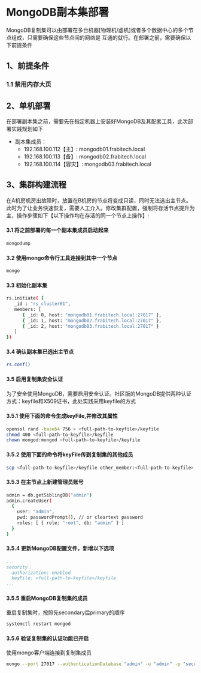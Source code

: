 # MongoDB副本集部署

MongoDB复制集可以由部署在多台机器[物理机/虚机]或者多个数据中心的多个节点组成，只需要确保这些节点间的网络是
互通的就行。在部署之前，需要确保以下前提条件

## 1、前提条件

### 1.1  禁用内存大页


## 2、单机部署

在部署副本集之前，需要先在指定机器上安装好MongoDB及其配套工具，此次部署实践规划如下

- 副本集成员：
	- 192.168.100.112【主】: mongodb01.frabitech.local
	- 192.168.100.113【备】: mongodb02.frabitech.local
	- 192.168.100.114【容灾】: mongodb03.frabitech.local


## 3、集群构建流程
在A机房机房出故障时，放置在B机房的节点将变成只读，同时无法选出主节点。此时为了让业务快速恢复，需要人工介入。修改集群配置，强制将存活节点提升为主，操作步骤如下【以下操作均在存活的同一个节点上操作】:

#### 3.1 将之前部署的每一个副本集成员启动起来
```bash
mongodump 
```

#### 3.2 使用mongo命令行工具连接到其中一个节点
```bash
mongo
```

#### 3.3 初始化副本集
```bash 
rs.initiate( {
   _id : "rs_cluster01",
   members: [
      { _id: 0, host: "mongodb01.frabitech.local:27017" },
      { _id: 1, host: "mongodb02.frabitech.local:27017" },
      { _id: 2, host: "mongodb03.frabitech.local:27017" }
   ]
})
```

#### 3.4 确认副本集已选出主节点
```bash
rs.conf()
```

#### 3.5 启用复制集安全认证
为了安全使用MongoDB，需要启用安全认证。社区版的MongoDB提供两种认证方式：keyfile和X509证书，此处实践采用keyfile的方式

#### 3.5.1 使用下面的命令生成keyFile,并修改其属性
```bash
openssl rand -base64 756 > <full-path-to-keyfile>/keyfile
chmod 400 <full-path-to-keyfile>/keyfile
chown mongod:mongod <full-path-to-keyfile>/keyfile
```

#### 3.5.2 使用下面的命令将keyFile传到复制集的其他成员
```bash
scp <full-path-to-keyfile>/keyfile other_member:<full-path-to-keyfile> 
```

#### 3.5.3  在主节点上新建管理员账号
```bash
admin = db.getSiblingDB("admin")
admin.createUser(
  {
    user: "admin",
    pwd: passwordPrompt(), // or cleartext password
    roles: [ { role: "root", db: "admin" } ]
  }
)
```

#### 3.5.4  更新MongoDB配置文件，新增以下选项
```yaml
...
security：
  authorization: enabled
  keyFile: <full-path-to-keyfile>/keyfile
...
```

#### 3.5.5  重启MongoDB复制集的成员
重启复制集时，按照先secondary后primary的顺序
```bash
systemctl restart mongod
```

#### 3.5.6  验证复制集的认证功能已开启
使用mongo客户端连接到复制集成员
```bash
mongo --port 27017 --authenticationDatabase "admin" -u "admin" -p "secure_passwd"
```